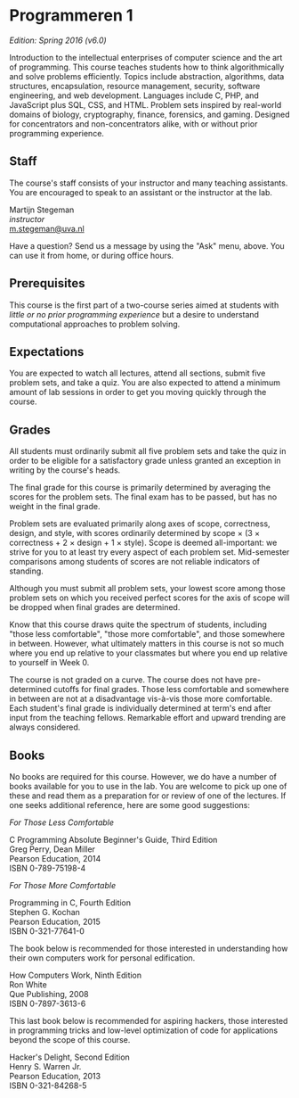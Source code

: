 # Programmeren 1

*Edition: Spring 2016 (v6.0)*

Introduction to the intellectual enterprises of computer science and the art of programming. This course teaches students how to think algorithmically and solve problems efficiently. Topics include abstraction, algorithms, data structures, encapsulation, resource management, security, software engineering, and web development. Languages include C, PHP, and JavaScript plus SQL, CSS, and HTML. Problem sets inspired by real-world domains of biology, cryptography, finance, forensics, and gaming. Designed for concentrators and non-concentrators alike, with or without prior programming experience.

## Staff

The course's staff consists of your instructor and many teaching assistants.
You are encouraged to speak to an assistant or the instructor at the lab.

Martijn Stegeman  
*instructor*  
<m.stegeman@uva.nl>

Have a question? Send us a message by using the "Ask" menu, above. You can use it from home, or during office hours.

## Prerequisites

This course is the first part of a two-course series aimed at students with
*little or no prior programming experience* but a desire to understand
computational approaches to problem solving.

## Expectations

You are expected to watch all lectures, attend all sections, submit five
problem sets, and take a quiz. You are also expected to attend a minimum amount
of lab sessions in order to get you moving quickly through the course.

## Grades

All students must ordinarily submit all five problem sets and take the quiz in
order to be eligible for a satisfactory grade unless granted an exception in
writing by the course's heads.

The final grade for this course is primarily determined by averaging the scores for the problem sets. The final exam has to be passed, but has no weight in the final grade.

Problem sets are evaluated primarily along axes of scope,
correctness, design, and style, with scores ordinarily determined by scope × (3
× correctness + 2 × design + 1 × style). Scope is deemed all-important: we
strive for you to at least try every aspect of each problem set. Mid-semester
comparisons among students of scores are not reliable indicators of standing.

Although you must submit all problem sets, your lowest score among those
problem sets on which you received perfect scores for the axis of scope will be
dropped when final grades are determined.

Know that this course draws quite the spectrum of students, including "those
less comfortable", "those more comfortable", and those somewhere in between.
However, what ultimately matters in this course is not so much where you end up
relative to your classmates but where you end up relative to yourself in Week 0.

The course is not graded on a curve. The course does not have pre-determined
cutoffs for final grades. Those less comfortable and somewhere in between are
not at a disadvantage vis-à-vis those more comfortable. Each student's final
grade is individually determined at term's end after input from the teaching
fellows. Remarkable effort and upward trending are always considered.

## Books

No books are required for this course. However, we do have a number of books
available for you to use in the lab. You are welcome to pick up one of
these and read them as a preparation for or review of one of the lectures. If one seeks additional reference, here are some good suggestions:

*For Those Less Comfortable*

C Programming Absolute Beginner's Guide, Third Edition  
Greg Perry, Dean Miller  
Pearson Education, 2014  
ISBN 0-789-75198-4

*For Those More Comfortable*

Programming in C, Fourth Edition  
Stephen G. Kochan  
Pearson Education, 2015  
ISBN 0-321-77641-0

The book below is recommended for those interested in understanding how their
own computers work for personal edification.

How Computers Work, Ninth Edition  
Ron White  
Que Publishing, 2008  
ISBN 0-7897-3613-6

This last book below is recommended for aspiring hackers, those interested in
programming tricks and low-level optimization of code for applications beyond
the scope of this course.

Hacker's Delight, Second Edition  
Henry S. Warren Jr.  
Pearson Education, 2013  
ISBN 0-321-84268-5
